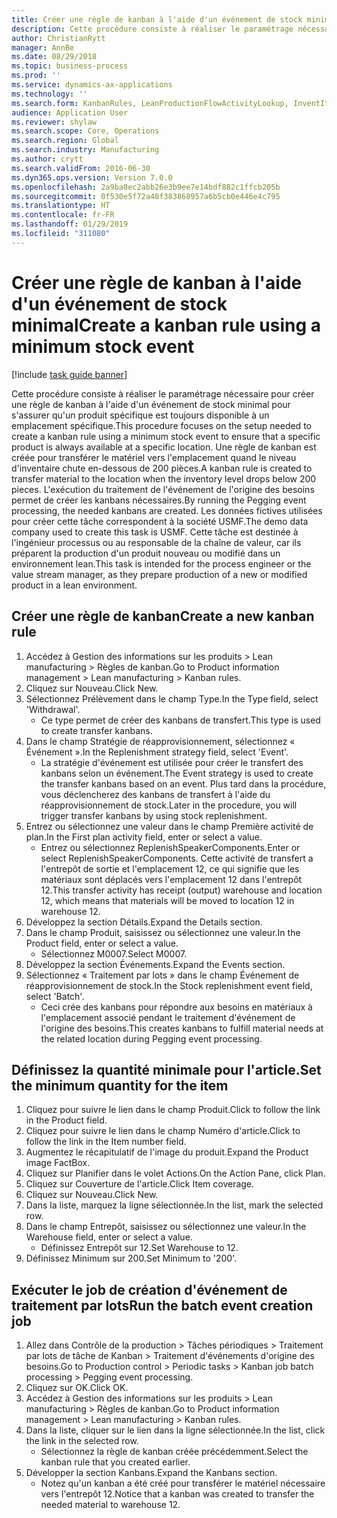 ```yaml
---
title: Créer une règle de kanban à l'aide d'un événement de stock minimal
description: Cette procédure consiste à réaliser le paramétrage nécessaire pour créer une règle de kanban à l'aide d'un événement de stock minimal pour s'assurer qu'un produit spécifique est toujours disponible à un emplacement spécifique.
author: ChristianRytt
manager: AnnBe
ms.date: 08/29/2018
ms.topic: business-process
ms.prod: ''
ms.service: dynamics-ax-applications
ms.technology: ''
ms.search.form: KanbanRules, LeanProductionFlowActivityLookup, InventItemIdLookupSimple, EcoResProductInformationDialog, EcoResProductDetailsExtended, ReqItemTable, InventLocationIdLookup
audience: Application User
ms.reviewer: shylaw
ms.search.scope: Core, Operations
ms.search.region: Global
ms.search.industry: Manufacturing
ms.author: crytt
ms.search.validFrom: 2016-06-30
ms.dyn365.ops.version: Version 7.0.0
ms.openlocfilehash: 2a9ba8ec2abb26e3b9ee7e14bdf882c1ffcb205b
ms.sourcegitcommit: 0f530e5f72a40f383868957a6b5cb0e446e4c795
ms.translationtype: HT
ms.contentlocale: fr-FR
ms.lasthandoff: 01/29/2019
ms.locfileid: "311080"
---
```

# <a name="create-a-kanban-rule-using-a-minimum-stock-event"></a><span data-ttu-id="dd403-103">Créer une règle de kanban à l'aide d'un événement de stock minimal</span><span class="sxs-lookup"><span data-stu-id="dd403-103">Create a kanban rule using a minimum stock event</span></span>

[!include [task guide banner](../../includes/task-guide-banner.md)]

<span data-ttu-id="dd403-104">Cette procédure consiste à réaliser le paramétrage nécessaire pour créer une règle de kanban à l'aide d'un événement de stock minimal pour s'assurer qu'un produit spécifique est toujours disponible à un emplacement spécifique.</span><span class="sxs-lookup"><span data-stu-id="dd403-104">This procedure focuses on the setup needed to create a kanban rule using a minimum stock event to ensure that a specific product is always available at a specific location.</span></span> <span data-ttu-id="dd403-105">Une règle de kanban est créée pour transférer le matériel vers l'emplacement quand le niveau d'inventaire chute en-dessous de 200 pièces.</span><span class="sxs-lookup"><span data-stu-id="dd403-105">A kanban rule is created to transfer material to the location when the inventory level drops below 200 pieces.</span></span> <span data-ttu-id="dd403-106">L'exécution du traitement de l'événement de l'origine des besoins permet de créer les kanbans nécessaires.</span><span class="sxs-lookup"><span data-stu-id="dd403-106">By running the Pegging event processing, the needed kanbans are created.</span></span> <span data-ttu-id="dd403-107">Les données fictives utilisées pour créer cette tâche correspondent à la société USMF.</span><span class="sxs-lookup"><span data-stu-id="dd403-107">The demo data company used to create this task is USMF.</span></span> <span data-ttu-id="dd403-108">Cette tâche est destinée à l'ingénieur processus ou au responsable de la chaîne de valeur, car ils préparent la production d'un produit nouveau ou modifié dans un environnement lean.</span><span class="sxs-lookup"><span data-stu-id="dd403-108">This task is intended for the process engineer or the value stream manager, as they prepare production of a new or modified product in a lean environment.</span></span>


## <a name="create-a-new-kanban-rule"></a><span data-ttu-id="dd403-109">Créer une règle de kanban</span><span class="sxs-lookup"><span data-stu-id="dd403-109">Create a new kanban rule</span></span>
1. <span data-ttu-id="dd403-110">Accédez à Gestion des informations sur les produits > Lean manufacturing > Règles de kanban.</span><span class="sxs-lookup"><span data-stu-id="dd403-110">Go to Product information management > Lean manufacturing > Kanban rules.</span></span>
2. <span data-ttu-id="dd403-111">Cliquez sur Nouveau.</span><span class="sxs-lookup"><span data-stu-id="dd403-111">Click New.</span></span>
3. <span data-ttu-id="dd403-112">Sélectionnez Prélèvement dans le champ Type.</span><span class="sxs-lookup"><span data-stu-id="dd403-112">In the Type field, select 'Withdrawal'.</span></span>
    * <span data-ttu-id="dd403-113">Ce type permet de créer des kanbans de transfert.</span><span class="sxs-lookup"><span data-stu-id="dd403-113">This type is used to create transfer kanbans.</span></span>  
4. <span data-ttu-id="dd403-114">Dans le champ Stratégie de réapprovisionnement, sélectionnez « Événement ».</span><span class="sxs-lookup"><span data-stu-id="dd403-114">In the Replenishment strategy field, select 'Event'.</span></span>
    * <span data-ttu-id="dd403-115">La stratégie d'événement est utilisée pour créer le transfert des kanbans selon un événement.</span><span class="sxs-lookup"><span data-stu-id="dd403-115">The Event strategy is used to create the transfer kanbans based on an event.</span></span> <span data-ttu-id="dd403-116">Plus tard dans la procédure, vous déclencherez des kanbans de transfert à l'aide du réapprovisionnement de stock.</span><span class="sxs-lookup"><span data-stu-id="dd403-116">Later in the procedure, you will trigger transfer kanbans by using stock replenishment.</span></span>  
5. <span data-ttu-id="dd403-117">Entrez ou sélectionnez une valeur dans le champ Première activité de plan.</span><span class="sxs-lookup"><span data-stu-id="dd403-117">In the First plan activity field, enter or select a value.</span></span>
    * <span data-ttu-id="dd403-118">Entrez ou sélectionnez ReplenishSpeakerComponents.</span><span class="sxs-lookup"><span data-stu-id="dd403-118">Enter or select ReplenishSpeakerComponents.</span></span> <span data-ttu-id="dd403-119">Cette activité de transfert a l'entrepôt de sortie et l'emplacement 12, ce qui signifie que les matériaux sont déplacés vers l'emplacement 12 dans l'entrepôt 12.</span><span class="sxs-lookup"><span data-stu-id="dd403-119">This transfer activity has receipt (output) warehouse and location 12, which means that materials will be moved to location 12 in warehouse 12.</span></span>  
6. <span data-ttu-id="dd403-120">Développez la section Détails.</span><span class="sxs-lookup"><span data-stu-id="dd403-120">Expand the Details section.</span></span>
7. <span data-ttu-id="dd403-121">Dans le champ Produit, saisissez ou sélectionnez une valeur.</span><span class="sxs-lookup"><span data-stu-id="dd403-121">In the Product field, enter or select a value.</span></span>
    * <span data-ttu-id="dd403-122">Sélectionnez M0007.</span><span class="sxs-lookup"><span data-stu-id="dd403-122">Select M0007.</span></span>  
8. <span data-ttu-id="dd403-123">Développez la section Événements.</span><span class="sxs-lookup"><span data-stu-id="dd403-123">Expand the Events section.</span></span>
9. <span data-ttu-id="dd403-124">Sélectionnez « Traitement par lots » dans le champ Événement de réapprovisionnement de stock.</span><span class="sxs-lookup"><span data-stu-id="dd403-124">In the Stock replenishment event field, select 'Batch'.</span></span>
    * <span data-ttu-id="dd403-125">Ceci crée des kanbans pour répondre aux besoins en matériaux à l'emplacement associé pendant le traitement d'événement de l'origine des besoins.</span><span class="sxs-lookup"><span data-stu-id="dd403-125">This creates kanbans to fulfill material needs at the related location during Pegging event processing.</span></span>  

## <a name="set-the-minimum-quantity-for-the-item"></a><span data-ttu-id="dd403-126">Définissez la quantité minimale pour l'article.</span><span class="sxs-lookup"><span data-stu-id="dd403-126">Set the minimum quantity for the item</span></span>
1. <span data-ttu-id="dd403-127">Cliquez pour suivre le lien dans le champ Produit.</span><span class="sxs-lookup"><span data-stu-id="dd403-127">Click to follow the link in the Product field.</span></span>
2. <span data-ttu-id="dd403-128">Cliquez pour suivre le lien dans le champ Numéro d'article.</span><span class="sxs-lookup"><span data-stu-id="dd403-128">Click to follow the link in the Item number field.</span></span>
3. <span data-ttu-id="dd403-129">Augmentez le récapitulatif de l'image du produit.</span><span class="sxs-lookup"><span data-stu-id="dd403-129">Expand the Product image FactBox.</span></span>
4. <span data-ttu-id="dd403-130">Cliquez sur Planifier dans le volet Actions.</span><span class="sxs-lookup"><span data-stu-id="dd403-130">On the Action Pane, click Plan.</span></span>
5. <span data-ttu-id="dd403-131">Cliquez sur Couverture de l'article.</span><span class="sxs-lookup"><span data-stu-id="dd403-131">Click Item coverage.</span></span>
6. <span data-ttu-id="dd403-132">Cliquez sur Nouveau.</span><span class="sxs-lookup"><span data-stu-id="dd403-132">Click New.</span></span>
7. <span data-ttu-id="dd403-133">Dans la liste, marquez la ligne sélectionnée.</span><span class="sxs-lookup"><span data-stu-id="dd403-133">In the list, mark the selected row.</span></span>
8. <span data-ttu-id="dd403-134">Dans le champ Entrepôt, saisissez ou sélectionnez une valeur.</span><span class="sxs-lookup"><span data-stu-id="dd403-134">In the Warehouse field, enter or select a value.</span></span>
    * <span data-ttu-id="dd403-135">Définissez Entrepôt sur 12.</span><span class="sxs-lookup"><span data-stu-id="dd403-135">Set Warehouse to 12.</span></span>  
9. <span data-ttu-id="dd403-136">Définissez Minimum sur 200.</span><span class="sxs-lookup"><span data-stu-id="dd403-136">Set Minimum to '200'.</span></span>

## <a name="run-the-batch-event-creation-job"></a><span data-ttu-id="dd403-137">Exécuter le job de création d'événement de traitement par lots</span><span class="sxs-lookup"><span data-stu-id="dd403-137">Run the batch event creation job</span></span>
1. <span data-ttu-id="dd403-138">Allez dans Contrôle de la production > Tâches périodiques > Traitement par lots de tâche de Kanban > Traitement d'événements d'origine des besoins.</span><span class="sxs-lookup"><span data-stu-id="dd403-138">Go to Production control > Periodic tasks > Kanban job batch processing > Pegging event processing.</span></span>
2. <span data-ttu-id="dd403-139">Cliquez sur OK.</span><span class="sxs-lookup"><span data-stu-id="dd403-139">Click OK.</span></span>
3. <span data-ttu-id="dd403-140">Accédez à Gestion des informations sur les produits > Lean manufacturing > Règles de kanban.</span><span class="sxs-lookup"><span data-stu-id="dd403-140">Go to Product information management > Lean manufacturing > Kanban rules.</span></span>
4. <span data-ttu-id="dd403-141">Dans la liste, cliquer sur le lien dans la ligne sélectionnée.</span><span class="sxs-lookup"><span data-stu-id="dd403-141">In the list, click the link in the selected row.</span></span>
    * <span data-ttu-id="dd403-142">Sélectionnez la règle de kanban créée précédemment.</span><span class="sxs-lookup"><span data-stu-id="dd403-142">Select the kanban rule that you created earlier.</span></span>  
5. <span data-ttu-id="dd403-143">Développer la section Kanbans.</span><span class="sxs-lookup"><span data-stu-id="dd403-143">Expand the Kanbans section.</span></span>
    * <span data-ttu-id="dd403-144">Notez qu'un kanban a été créé pour transférer le matériel nécessaire vers l'entrepôt 12.</span><span class="sxs-lookup"><span data-stu-id="dd403-144">Notice that a kanban was created to transfer the needed material to warehouse 12.</span></span>  

